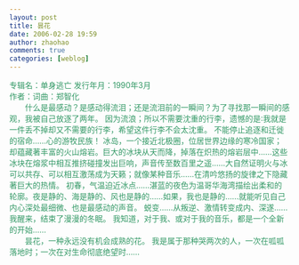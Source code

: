 ```yaml
---
layout: post
title: 昙花
date: 2006-02-28 19:59
author: zhaohao
comments: true
categories: [weblog]
---
```

<div>
<div><span style="color: #339966;">专辑名：单身逃亡
发行年月：1990年3月 </span></div>
<div><span style="color: #339966;">作者：词曲：郑智化 </span></div>
<div><span style="color: #339966;">　　什么是最感动？是感动得流泪；还是流泪前的一瞬间？为了寻找那一瞬间的感观，我被自己放逐了两年。
因为流浪；所以不需要沈重的行李，遗憾的是∶我就是一件丢不掉却又不需要的行李，希望这件行李不会太沈重。
不能停止追逐和迁徙的宿命……心的游牧民族！
冰岛，一个接近北极圈，位居世界边缘的寒冷国家；却蕴藏著丰富的火山熔岩。巨大的冰块从天而降，掉落在炽热的熔岩层中……这些冰块在熔浆中相互推挤碰撞发出巨响，声音传至数百里之遥……大自然证明火与冰可以共存、可以相互激荡成为天籁；就像某种音乐……在清吟悠扬的旋律之下隐藏著巨大的热情。
初春，气温迫近冰点……湛蓝的夜色为温哥华海湾描绘出柔和的轮廓。夜是静的、海是静的、风也是静的……如果，我也是静的……就能听见自己内心深处最细微、也是最感动的声音。
蜕变……从叛逆、激情转变成内、</span><span style="color: #339966;">深遂……
我醒来，结束了漫漫的冬眠。
我知道，对于我、或对于我的音乐，都是一个全新的开始……
</span></div>
<div><span style="color: #339966;">　　昙花，一种永远没有机会成熟的花。
我是属于那种哭两次的人，一次在呱呱落地时；一次在对生命彻底绝望时……
</span></div>
</div>
